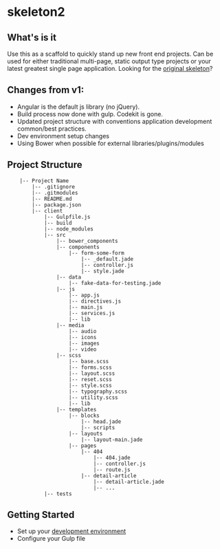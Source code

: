 # skeleton2

## What's is it

Use this as a scaffold to quickly stand up new front end projects. Can be used for either traditional multi-page, static output type projects or your latest greatest single page application. Looking for the [original skeleton](https://github.com/navigationarts/skeleton)?

## Changes from v1:

- Angular is the default js library (no jQuery).
- Build process now done with gulp. Codekit is gone.
- Updated project structure with conventions application development common/best practices.
- Dev environment setup changes
- Using Bower when possible for external libraries/plugins/modules

## Project Structure


        |-- Project Name    
            |-- .gitignore
            |-- .gitmodules
            |-- README.md
            |-- package.json
            |-- client
                |-- Gulpfile.js
                |-- build
                |-- node_modules
                |-- src
                    |-- bower_components
                    |-- components
                        |-- form-some-form
                            |-- _default.jade
                            |-- controller.js
                            |-- style.jade
                    |-- data
                        |-- fake-data-for-testing.jade            
                    |-- js
                        |-- app.js
                        |-- directives.js
                        |-- main.js
                        |-- services.js
                        |-- lib
                    |-- media
                        |-- audio
                        |-- icons
                        |-- images
                        |-- video
                    |-- scss
                        |-- base.scss
                        |-- forms.scss
                        |-- layout.scss
                        |-- reset.scss
                        |-- style.scss
                        |-- typography.scss
                        |-- utility.scss
                        |-- lib
                    |-- templates
                        |-- blocks
                            |-- head.jade
                            |-- scripts
                        |-- layouts
                            |-- layout-main.jade
                        |-- pages
                            |-- 404
                                |-- 404.jade
                                |-- controller.js
                                |-- route.js
                            |-- detail-article
                                |-- detail-article.jade
                                |-- ...
                |-- tests


## Getting Started
- Set up your [development environment](http://google.com)
- Configure your Gulp file
